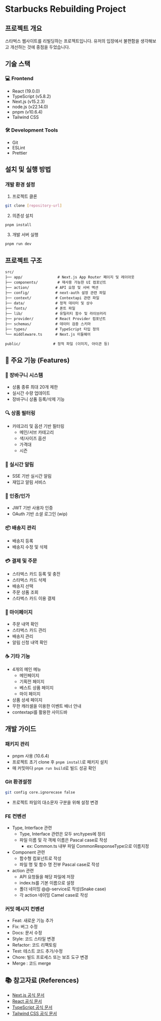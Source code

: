 # Starbucks Rebuilding Project

## 프로젝트 개요

스타벅스 웹사이트를 리빌딩하는 프로젝트입니다.
유저의 입장에서 불편함을 생각해보고 개선하는 것에 중점을 두었습니다.

## 기술 스택

### 💻 Frontend

- React (19.0.0)
- TypeScript (v5.8.2)
- Next.js (v15.2.3)
- node.js (v22.14.0)
- pnpm (v10.6.4)
- Tailwind CSS

### 🛠 Development Tools

- Git
- ESLint
- Prettier

## 설치 및 실행 방법

### 개발 환경 설정

1. 프로젝트 클론

```bash
git clone [repository-url]
```

2. 의존성 설치

```bash
pnpm install
```

3. 개발 서버 실행

```bash
pnpm run dev
```

## 프로젝트 구조

```
src/
├── app/                # Next.js App Router 페이지 및 레이아웃
├── components/         # 재사용 가능한 UI 컴포넌트
├── action/            # API 요청 및 서버 액션
├── config/            # next-auth 설정 관련 파일
├── context/           # Contextapi 관련 파일
├── data/              # 정적 데이터 및 상수
├── fonts/             # 폰트 파일
├── lib/               # 유틸리티 함수 및 라이브러리
├── provider/          # React Provider 컴포넌트
├── schemas/           # 데이터 검증 스키마
├── types/             # TypeScript 타입 정의
└── middleware.ts      # Next.js 미들웨어

public/               # 정적 파일 (이미지, 아이콘 등)
```

## 🚀 주요 기능 (Features)

### 🛒 장바구니 시스템

- 상품 종류 최대 20개 제한
- 실시간 수량 업데이트
- 장바구니 상품 등록/삭제 기능

### 🔍 상품 필터링

- 카테고리 및 옵션 기반 필터링
  - 메인/서브 카테고리
  - 색/사이즈 옵션
  - 가격대
  - 시즌

### 🔔 실시간 알림

- SSE 기반 실시간 알림
- 재입고 알림 서비스

### 🔐 인증/인가

- JWT 기반 사용자 인증
- OAuth 기반 소셜 로그인 (wip)

### 📦 배송지 관리
- 배송지 등록
- 배송지 수정 및 삭제

### 💳 결제 및 주문
- 스타벅스 카드 등록 및 충전
- 스타벅스 카드 삭제
- 배송지 선택
- 주문 상품 조회
- 스타벅스 카드 이용 결제

### 🙋 마이페이지
- 주문 내역 확인
- 스타벅스 카드 관리
- 배송지 관리
- 알림 신청 내역 확인

### :coffee: 기타 기능
- 4개의 메인 메뉴
  - 메인페이지
  - 기획전 페이지
  - 베스트 상품 페이지
  - 마이 페이지
- 상품 상세 페이지
- 무한 캐러셀을 이용한 이벤트 배너 안내
- contextapi를 활용한 사이드바

## 개발 가이드

### 패키지 관리

- pnpm 사용 (10.6.4)
- 프로젝트 초기 clone 후 `pnpm install`로 패키지 설치
- 매 커밋마다 `pnpm run build`로 빌드 성공 확인

### Git 환경설정

```bash
git config core.ignorecase false
```

- 프로젝트 파일의 대소문자 구분을 위해 설정 변경

### FE 컨벤션

- Type, Interface 관련
  - Type, Interface 관련은 모두 src/types에 정리
  - 파일 이름 및 각 객체 이름은 Pascal case로 작성
    - ex: Common.ts 내부 파일 CommonResponseType으로 이름지정
- Component 관련
  - 함수형 컴포넌트로 작성
  - 파일 명 및 함수 명 전부 Pascal case로 작성
- action 관련
  - API 요청들을 해당 파일에 저장
  - index.ts를 기본 이름으로 설정
  - 폴더 네이밍 @@-service로 작성(Snake case)
  - 각 action 네이밍 Camel case로 작성

### 커밋 메시지 컨벤션

- Feat: 새로운 기능 추가
- Fix: 버그 수정
- Docs: 문서 수정
- Style: 코드 스타일 변경
- Refactor: 코드 리팩토링
- Test: 테스트 코드 추가/수정
- Chore: 빌드 프로세스 또는 보조 도구 변경
- Merge : 코드 merge

## 📚 참고자료 (References)

- [Next.js 공식 문서](https://nextjs.org/docs)
- [React 공식 문서](https://react.dev/)
- [TypeScript 공식 문서](https://www.typescriptlang.org/docs/)
- [Tailwind CSS 공식 문서](https://tailwindcss.com/docs)
